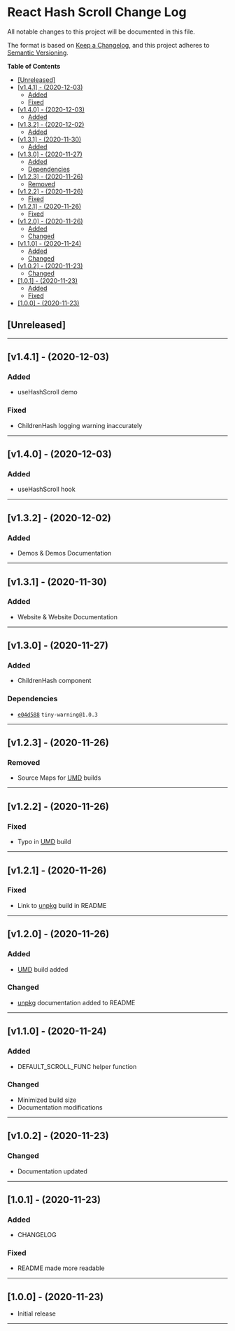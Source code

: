 # React Hash Scroll Change Log <!-- omit in toc -->

All notable changes to this project will be documented in this file.

The format is based on [Keep a Changelog](http://keepachangelog.com/), and this project adheres to [Semantic Versioning](https://semver.org/spec/v2.0.0.html).

**Table of Contents**

- [[Unreleased]](#unreleased)
- [[v1.4.1] - (2020-12-03)](#v141---2020-12-03)
  - [Added](#added)
  - [Fixed](#fixed)
- [[v1.4.0] - (2020-12-03)](#v140---2020-12-03)
  - [Added](#added-1)
- [[v1.3.2] - (2020-12-02)](#v132---2020-12-02)
  - [Added](#added-2)
- [[v1.3.1] - (2020-11-30)](#v131---2020-11-30)
  - [Added](#added-3)
- [[v1.3.0] - (2020-11-27)](#v130---2020-11-27)
  - [Added](#added-4)
  - [Dependencies](#dependencies)
- [[v1.2.3] - (2020-11-26)](#v123---2020-11-26)
  - [Removed](#removed)
- [[v1.2.2] - (2020-11-26)](#v122---2020-11-26)
  - [Fixed](#fixed-1)
- [[v1.2.1] - (2020-11-26)](#v121---2020-11-26)
  - [Fixed](#fixed-2)
- [[v1.2.0] - (2020-11-26)](#v120---2020-11-26)
  - [Added](#added-5)
  - [Changed](#changed)
- [[v1.1.0] - (2020-11-24)](#v110---2020-11-24)
  - [Added](#added-6)
  - [Changed](#changed-1)
- [[v1.0.2] - (2020-11-23)](#v102---2020-11-23)
  - [Changed](#changed-2)
- [[1.0.1] - (2020-11-23)](#101---2020-11-23)
  - [Added](#added-7)
  - [Fixed](#fixed-3)
- [[1.0.0] - (2020-11-23)](#100---2020-11-23)

## [Unreleased]

---

## [v1.4.1] - (2020-12-03)

### Added

- useHashScroll demo

### Fixed

- ChildrenHash logging warning inaccurately

---

## [v1.4.0] - (2020-12-03)

### Added

- useHashScroll hook

---

## [v1.3.2] - (2020-12-02)

### Added

- Demos & Demos Documentation

---

## [v1.3.1] - (2020-11-30)

### Added

- Website & Website Documentation

---

## [v1.3.0] - (2020-11-27)

### Added

- ChildrenHash component

### Dependencies

- [`e04d588`](https://github.com/YashTotale/react-hash-scroll/commit/59e057baebe7c10255f4b2faef298ce85e5f2db5) `tiny-warning@1.0.3`

---

## [v1.2.3] - (2020-11-26)

### Removed

- Source Maps for [UMD](https://github.com/umdjs/umd#readme) builds

---

## [v1.2.2] - (2020-11-26)

### Fixed

- Typo in [UMD](https://github.com/umdjs/umd#readme) build

---

## [v1.2.1] - (2020-11-26)

### Fixed

- Link to [unpkg](https://unpkg.com/) build in README

---

## [v1.2.0] - (2020-11-26)

### Added

- [UMD](https://github.com/umdjs/umd#readme) build added

### Changed

- [unpkg](https://unpkg.com/) documentation added to README

---

## [v1.1.0] - (2020-11-24)

### Added

- DEFAULT_SCROLL_FUNC helper function

### Changed

- Minimized build size
- Documentation modifications

---

## [v1.0.2] - (2020-11-23)

### Changed

- Documentation updated

---

## [1.0.1] - (2020-11-23)

### Added

- CHANGELOG

### Fixed

- README made more readable

---

## [1.0.0] - (2020-11-23)

- Initial release

---
